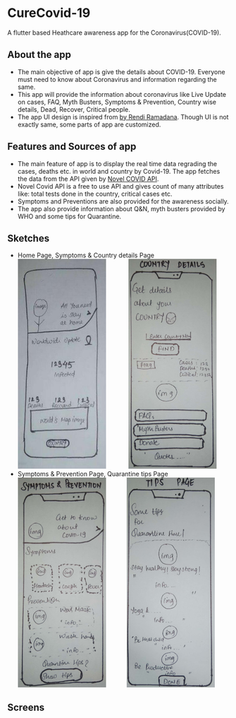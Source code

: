 # CureCovid-19

A flutter based Heathcare awareness app for the Coronavirus(COVID-19).

<h2>About the app</h2>

 <ul>
        <li>The main objective of app is give the details about COVID-19. Everyone must need to know about Coronavirus and information regarding the same.</li>
        <li>This app will provide the information about coronavirus like Live Update on cases, FAQ, Myth Busters, Symptoms & Prevention, Country wise details, Dead, Recover, Critical people.</li>
        <li> The app UI design is inspired from <a href="https://www.uplabs.com/posts/coronavirus-information-concept">by Rendi Ramadana</a>. Though UI is not exactly same, some parts of app are customized.</li>
    </ul>
    <h2>Features and Sources of app</h2>
    <ul>
        <li>The main feature of app is to display the real time data regrading the cases, deaths etc. in world and country by Covid-19. The app fetches the data from the API given by <a href="https://corona.lmao.ninja/">Novel COVID API</a>.</li>
        <li>Novel Covid API is a free to use API and gives count of many attributes like: total tests done in the country, critical cases etc.</li>
        <li>Symptoms and Preventions are also provided for the awareness socially. </li>
        <li>The app also provide information about Q&N, myth busters provided by WHO and some tips for Quarantine.</li>
    </ul>
    <h2>Sketches</h2>

   <ul>
       <li>Home Page, Symptoms & Country details Page<br><img src="/sketches/main.jpg" alt="" width="200" height="475" > &nbsp;&nbsp; &nbsp;&nbsp; &nbsp;&nbsp; &nbsp;&nbsp; <img src="/sketches/country.jpg" alt="" width="200" height="475"></li>
      <li>Symptoms & Prevention Page, Quarantine tips Page <br> <img src="/sketches/symptoms.jpg" alt="" width="200" height="475">&nbsp;&nbsp; &nbsp;&nbsp; &nbsp;&nbsp; &nbsp;&nbsp;  <img src="/sketches/tips.jpg" alt=""width="200" height="475"></li>
   </ul>
   <h2>Screens</h2>
       
     
